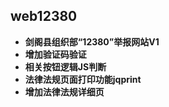## web12380
- **剑阁县组织部“12380”举报网站V1**
- **增加验证码验证**
- **相关按钮逻辑JS判断**
- **法律法规页面打印功能jqprint**
- **增加法律法规详细页**
